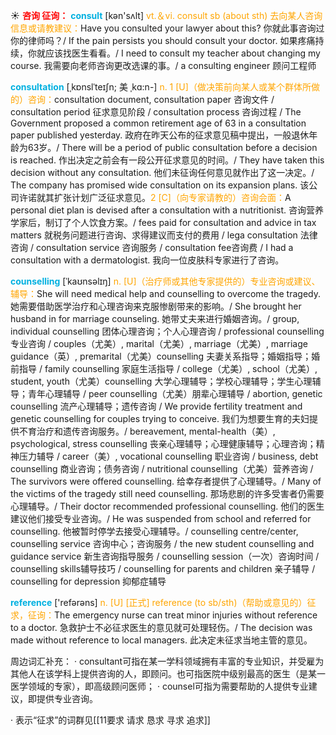 ☀ <font color="red">**咨询 征询：**</font>
<font color="sky blue">**consult**</font> [kən'sʌlt] 
<font color="orange">vt.＆vi. consult sb (about sth) 去向某人咨询信息或请教建议：</font>Have you consulted your lawyer about this? 你就此事咨询过你的律师吗？/ If the pain persists you should consult your doctor. 如果疼痛持续，你就应该找医生看看。/ I need to consult my teacher about changing my course. 我需要向老师咨询更改选课的事。/ a consulting engineer 顾问工程师
           
<font color="sky blue">**consultation**</font> [ˌkɒnslˈteɪʃn; 美 ˌkɑ:n-]
<font color="orange">n. 1 [U]（做决策前向某人或某个群体所做的）咨询：</font>consultation document, consultation paper 咨询文件 / consultation period 征求意见阶段 / consultation process 咨询过程 / The Government proposed a common retirement age of 63 in a consultation paper published yesterday. 政府在昨天公布的征求意见稿中提出，一般退休年龄为63岁。/ There will be a period of public consultation before a decision is reached. 作出决定之前会有一段公开征求意见的时间。/ They have taken this decision without any consultation. 他们未征询任何意见就作出了这一决定。/ The company has promised wide consultation on its expansion plans. 该公司许诺就其扩张计划广泛征求意见。<font color="orange">2 [C]（向专家请教的）咨询会面：</font>A personal diet plan is devised after a consultation with a nutritionist. 咨询营养学家后，制订了个人饮食方案。/ fees paid for consultation and advice in tax matters 就税务问题进行咨询、求得建议而支付的费用 / lega consultation 法律咨询 / consultation service 咨询服务 / consultation fee咨询费 / I had a consultation with a dermatologist. 我向一位皮肤科专家进行了咨询。
          
<font color="sky blue">**counselling**</font> [ˈkaʊnsəlɪŋ]
<font color="orange">n. [U]（治疗师或其他专家提供的）专业咨询或建议、辅导：</font>She will need medical help and counselling to overcome the tragedy. 她需要借助医学治疗和心理咨询来克服惨剧带来的影响。/ She brought her husband in for marriage counseling. 她带丈夫来进行婚姻咨询。/ group, individual counselling 团体心理咨询；个人心理咨询 / professional counselling 专业咨询 / couples（尤美）, marital（尤美）, marriage（尤美）, marriage guidance（英）, premarital（尤美）counselling 夫妻关系指导；婚姻指导；婚前指导 / family counselling 家庭生活指导 / college（尤美）, school（尤美）, student, youth（尤美）counselling 大学心理辅导；学校心理辅导；学生心理辅导；青年心理辅导 / peer counselling（尤美）朋辈心理辅导 / abortion, genetic counselling 流产心理辅导；遗传咨询 / We provide fertility treatment and genetic counselling for couples trying to conceive. 我们为想要生育的夫妇提供不育治疗和遗传咨询服务。/ bereavement, mental-health（美）, psychological, stress counselling 丧亲心理辅导；心理健康辅导；心理咨询；精神压力辅导 / career（美）, vocational counselling 职业咨询 / business, debt counselling 商业咨询；债务咨询 / nutritional counselling（尤美）营养咨询 / The survivors were offered counselling. 给幸存者提供了心理辅导。/ Many of the victims of the tragedy still need counselling. 那场悲剧的许多受害者仍需要心理辅导。/ Their doctor recommended professional counselling. 他们的医生建议他们接受专业咨询。/ He was suspended from school and referred for counselling. 他被暂时停学去接受心理辅导。/ counselling centre/center, counselling service 咨询中心；咨询服务 / the new student counselling and guidance service 新生咨询指导服务 / counselling session（一次）咨询时间 / counselling skills辅导技巧 / counselling for parents and children 亲子辅导 / counselling for depression 抑郁症辅导

<font color="sky blue">**reference**</font> ['refərəns] 
<font color="orange">n. [U] [正式] reference (to sb/sth)（帮助或意见的）征求，征询：</font>The emergency nurse can treat minor injuries without reference to a doctor. 急救护士不必征求医生的意见就可处理轻伤。/ The decision was made without reference to local managers. 此决定未征求当地主管的意见。

周边词汇补充：
· consultant可指在某一学科领域拥有丰富的专业知识，并受雇为其他人在该学科上提供咨询的人，即顾问。也可指医院中级别最高的医生（是某一医学领域的专家），即高级顾问医师；
· counsel可指为需要帮助的人提供专业建议，即提供专业咨询。

· 表示“征求”的词群见[[11要求 请求 恳求 寻求 追求]]

